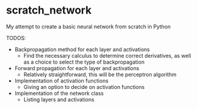 # scratch_network
My attempt to create a basic neural network from scratch in Python

TODOS:
- Backpropagation method for each layer and activations
  - Find the necessary calculus to determine correct derivatives, as well as a choice to select the type of backpropagation
- Forward propagation for each layer and activations
  - Relatively straightforward, this will be the perceptron algorithm
- Implementation of activation functions
  - Giving an option to decide on activation functions
- Implementation of the network class
  - Listing layers and activations

